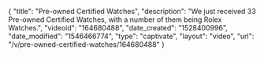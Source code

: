 {
    "title": "Pre-owned Certified Watches",
    "description": "We just received 33 Pre-owned Certified Watches, with a number of them being Rolex Watches.",
    "videoid": "164680488",
    "date_created": "1528400996",
    "date_modified": "1546466774",
    "type": "captivate",
    "layout": "video",
    "url": "\/v\/pre-owned-certified-watches\/164680488"
}